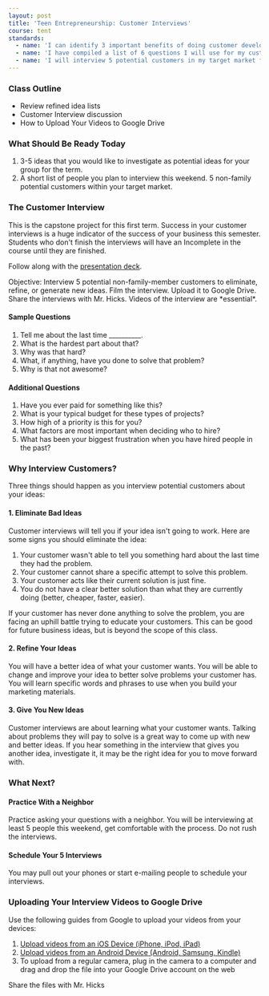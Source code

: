 ```yaml
---
layout: post
title: 'Teen Entrepreneurship: Customer Interviews'
course: tent
standards:
  - name: 'I can identify 3 important benefits of doing customer development interviews'
  - name: 'I have compiled a list of 6 questions I will use for my customer interviews'
  - name: 'I will interview 5 potential customers in my target market for customer development and feedback'
---
```


### Class Outline

* Review refined idea lists
* Customer Interview discussion
* How to Upload Your Videos to Google Drive

### What Should Be Ready Today

1. 3-5 ideas that you would like to investigate as potential ideas for your group for the term.
2. A short list of people you plan to interview this weekend. 5 non-family potential customers within your target market.

### The Customer Interview

<p class="message">This is the capstone project for this first term. Success in your customer interviews is a huge indicator of the success of your business this semester. Students who don't finish the interviews will have an Incomplete in the course until they are finished.</p>

Follow along with the [presentation deck](https://dl.dropboxusercontent.com/u/74616/intro/tresx%20customer%20interview%20deck/index.html).

<p class="message">Objective: Interview 5 potential non-family-member customers to eliminate, refine, or generate new ideas. Film the interview. Upload it to Google Drive. Share the interviews with Mr. Hicks. Videos of the interview are *essential*.</p>

#### Sample Questions

1. Tell me about the last time __________.
2. What is the hardest part about that?
3. Why was that hard?
4. What, if anything, have you done to solve that problem?
5. Why is that not awesome?

#### Additional Questions

1. Have you ever paid for something like this?
2. What is your typical budget for these types of projects?
3. How high of a priority is this for you?
4. What factors are most important when deciding who to hire?
5. What has been your biggest frustration when you have hired people in the past?


### Why Interview Customers?

Three things should happen as you interview potential customers about your ideas:

#### 1. Eliminate Bad Ideas

Customer interviews will tell you if your idea isn't going to work. Here are some signs you should eliminate the idea:

1. Your customer wasn't able to tell you something hard about the last time they had the problem.
2. Your customer cannot share a specific attempt to solve this problem.
3. Your customer acts like their current solution is just fine.
4. You do not have a clear better solution than what they are currently doing (better, cheaper, faster, easier). 

If your customer has never done anything to solve the problem, you are facing an uphill battle trying to educate your customers. This can be good for future business ideas, but is beyond the scope of this class. 

#### 2. Refine Your Ideas

You will have a better idea of what your customer wants. You will be able to change and improve your idea to better solve problems your customer has. You will learn specific words and phrases to use when you build your marketing materials.

#### 3. Give You New Ideas

Customer interviews are about learning what your customer wants. Talking about problems they will pay to solve is a great way to come up with new and better ideas. If you hear something in the interview that gives you another idea, investigate it, it may be the right idea for you to move forward with.


### What Next?

#### Practice With a Neighbor

Practice asking your questions with a neighbor. You will be interviewing at least 5 people this weekend, get comfortable with the process. Do not rush the interviews.

#### Schedule Your 5 Interviews

You may pull out your phones or start e-mailing people to schedule your interviews.

### Uploading Your Interview Videos to Google Drive

Use the following guides from Google to upload your videos from your devices:

1. [Upload videos from an iOS Device (iPhone, iPod, iPad)](https://support.google.com/drive/answer/2763076?hl=en) 
2. [Upload videos from an Android Device (Android, Samsung, Kindle)](https://support.google.com/drive/answer/2763724?hl=en)
3. To upload from a regular camera, plug in the camera to a computer and drag and drop the file into your Google Drive account on the web

Share the files with Mr. Hicks